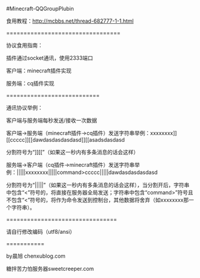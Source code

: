 #Minecraft-QQGroupPlubin

食用教程：http://mcbbs.net/thread-682777-1-1.html

=================================

协议食用指南：

插件通过socket通讯，使用2333端口

客户端：minecraft插件实现

服务端：cq插件实现

===========================

通讯协议举例：

客户端与服务端每秒发送/接收一次数据

客户端→服务端（minecraft插件→cq插件）发送字符串举例：xxxxxxxx]][[ccccc]][[dawdasdasdasdasd]][[asadsdasdasd

分割符号为“]][[”（如果这一秒内有多条消息的话会这样）

服务端→客户端（cq插件→minecraft插件）发送字符串举例：|||||xxxxxxxx|||||command>ccccc|||||<player>dawdasdasdasdasd

分割符号为“|||||”（如果这一秒内有多条消息的话会这样），当分割开后，字符串中包含“<”符号的，将直接在服务器全局发送；字符串中包含“command>”符号且不包含“<”符号的，将作为命令发送到控制台，其他数据将舍弃（如xxxxxxxx那一个字符串）。

================================

请自行修改编码（utf8/ansi）

===========

by晨旭 chenxublog.com

糖拌苦力怕服务器sweetcreeper.com
